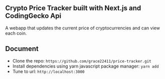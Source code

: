 

## Crypto Price Tracker built with Next.js and CodingGecko Api
A webapp that updates the current price of cryptocurrencies and can view each coin.


## Document 

- Clone the repo:  ```https://github.com/grace22411/price-tracker.git```
- Install dependencies using yarn javascript package manager: ```yarn add```
- Tune to url: ```http://localhost:3000```




